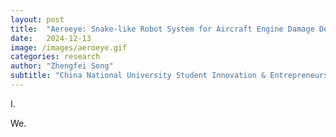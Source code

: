 ```yaml
---
layout: post
title:  "Aeroeye: Snake-like Robot System for Aircraft Engine Damage Detection"
date:   2024-12-13
image: /images/aeroeye.gif
categories: research
author: "Zhengfei Song"
subtitle: "China National University Student Innovation & Entrepreneurship Development Project"
---
```

I. 

We.
